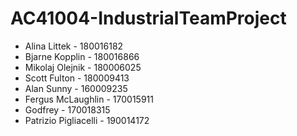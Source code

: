 # AC41004-IndustrialTeamProject


- Alina Littek - 180016182
- Bjarne Kopplin - 180016866
- Mikolaj Olejnik - 180006025
- Scott Fulton - 180009413
- Alan Sunny - 160009235
- Fergus McLaughlin - 170015911
- Godfrey - 170018315
- Patrizio Pigliacelli - 190014172


